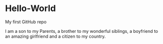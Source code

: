 # Hello-World
My first GitHub repo

I am a son to my Parents, a brother to my wonderful siblings, a boyfriend to an amazing girlfriend and a citizen to my country.
